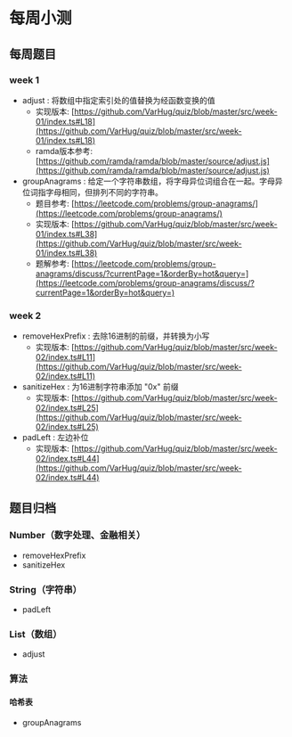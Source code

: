 # 每周小测

## 每周题目

### week 1
* adjust : 将数组中指定索引处的值替换为经函数变换的值
  * 实现版本: [https://github.com/VarHug/quiz/blob/master/src/week-01/index.ts#L18](https://github.com/VarHug/quiz/blob/master/src/week-01/index.ts#L18)
  * ramda版本参考: [https://github.com/ramda/ramda/blob/master/source/adjust.js](https://github.com/ramda/ramda/blob/master/source/adjust.js)
* groupAnagrams : 给定一个字符串数组，将字母异位词组合在一起。字母异位词指字母相同，但排列不同的字符串。
  * 题目参考: [https://leetcode.com/problems/group-anagrams/](https://leetcode.com/problems/group-anagrams/)
  * 实现版本: [https://github.com/VarHug/quiz/blob/master/src/week-01/index.ts#L38](https://github.com/VarHug/quiz/blob/master/src/week-01/index.ts#L38)
  * 题解参考: [https://leetcode.com/problems/group-anagrams/discuss/?currentPage=1&orderBy=hot&query=](https://leetcode.com/problems/group-anagrams/discuss/?currentPage=1&orderBy=hot&query=)

### week 2
* removeHexPrefix : 去除16进制的前缀，并转换为小写
  * 实现版本: [https://github.com/VarHug/quiz/blob/master/src/week-02/index.ts#L11](https://github.com/VarHug/quiz/blob/master/src/week-02/index.ts#L11)
* sanitizeHex : 为16进制字符串添加 "0x" 前缀
  * 实现版本: [https://github.com/VarHug/quiz/blob/master/src/week-02/index.ts#L25](https://github.com/VarHug/quiz/blob/master/src/week-02/index.ts#L25)
* padLeft : 左边补位
  * 实现版本: [https://github.com/VarHug/quiz/blob/master/src/week-02/index.ts#L44](https://github.com/VarHug/quiz/blob/master/src/week-02/index.ts#L44)
## 题目归档

### Number（数字处理、金融相关）
* removeHexPrefix
* sanitizeHex

### String（字符串）
* padLeft

### List（数组）
* adjust

### 算法

#### 哈希表
* groupAnagrams
